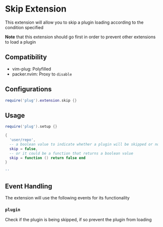 # Skip Extension

This extension will allow you to skip a plugin loading according to the
condition specified

**Note** that this extension should go first in order to prevent other
extensions to load a plugin

## Compatibility

- vim-plug: Polyfilled
- packer.nvim: Proxy to `disable`

## Configurations

```lua
require('plug').extension.skip {}
```

## Usage

```lua
require('plug').setup {}

{
  'user/repo',
  -- a boolean value to indicate whether a plugin will be skipped or not
  skip = false,
  -- or it could be a function that returns a boolean value
  skip = function () return false end
}

''
```

## Event Handling

The extension will use the following events for its functionality

### `plugin`

Check if the plugin is being skipped, if so prevent the plugin from loading

